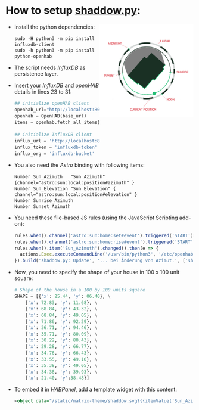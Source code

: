 # How to setup __[shaddow.py](shaddow.py)__:

<img align="right" width="50%" src="./shaddow-py_explanation.jpg" />

* Install the python dependencies:
    ```shell
    sudo -H python3 -m pip install influxdb-client
    sudo -h python3 -m pip install python-openhab
    ```
* The script needs _InfluxDB_ as persistence layer.
* Insert your _InfluxDB_ and _openHAB_ details in lines 23 to 31:
    ```python
    ## initialize openHAB client
    openhab_url="http://localhost:8080/rest"
    openhab = OpenHAB(base_url)
    items = openhab.fetch_all_items()
    
    ## initialize InfluxDB client
    influx_url = 'http://localhost:8086'
    influx_token = 'influxdb-token'
    influx_org = 'influxdb-bucket'
    ```
* You also need the _Astro_ binding with following items:
    ```
    Number Sun_Azimuth   "Sun Azimuth"   {channel="astro:sun:local:position#azimuth" }
    Number Sun_Elevation "Sun Elevation" { channel="astro:sun:local:position#elevation" }
    Number Sunrise_Azimuth
    Number Sunset_Azimuth
    ```
* You need these file-based JS rules (using the JavaScript Scripting add-on):
    ```javascript
    rules.when().channel('astro:sun:home:set#event').triggered('START').then().copyAndSendState().fromItem('Sun_Azimuth').toItem('Sunset_Azimuth').build('Astro: Sonnenuntergang speichern', '... in Item Sunset_Azimuth.', ['shaddow.py']);
    rules.when().channel('astro:sun:home:rise#event').triggered('START').then().copyAndSendState().fromItem('Sun_Azimuth').toItem('Sunrise_Azimuth').build('Astro: Sonnenaufgang speichern', '... in Item Sunrise_Azimuth.', ['shaddow.py']);
    rules.when().item('Sun_Azimuth').changed().then(e => {
      actions.Exec.executeCommandLine('/usr/bin/python3', '/etc/openhab/scripts/shaddow.py', 'update');
    }).build('shaddow.py: Update', '... bei Änderung von Azimut.', ['shaddow.py']);
    ```
* Now, you need to specify the shape of your house in 100 x 100 unit square:
    
    ```python
    # Shape of the house in a 100 by 100 units square
    SHAPE = [{'x': 25.44, 'y': 06.40}, \
        {'x': 72.83, 'y': 11.68}, \
        {'x': 68.84, 'y': 43.32}, \
        {'x': 68.84, 'y': 49.05}, \
        {'x': 71.86, 'y': 92.29}, \
        {'x': 36.71, 'y': 94.46}, \
        {'x': 35.71, 'y': 80.09}, \
        {'x': 30.22, 'y': 80.43}, \
        {'x': 29.28, 'y': 66.77}, \
        {'x': 34.76, 'y': 66.43}, \
        {'x': 33.55, 'y': 49.10}, \
        {'x': 35.38, 'y': 49.05}, \
        {'x': 34.38, 'y': 39.93}, \
        {'x': 21.40, 'y':38.48}]
    ```
* To embed it in _HABPanel_, add a template widget with this content:
  ```xml
  <object data="/static/matrix-theme/shaddow.svg?{{itemValue('Sun_Azimuth')}}" type="image/svg+xml"></object>
  ```
